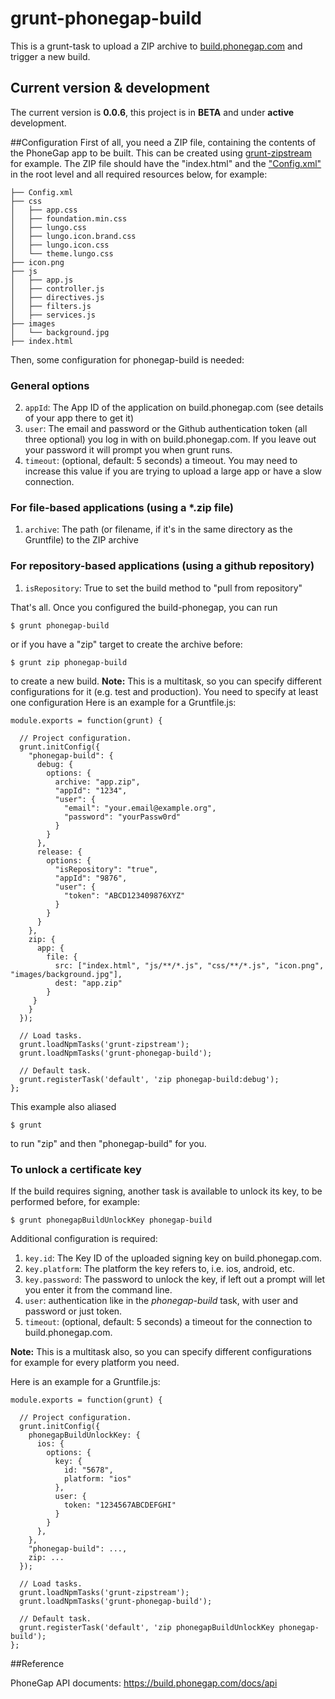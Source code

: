 # grunt-phonegap-build
This is a grunt-task to upload a ZIP archive to [build.phonegap.com](http://build.phonegap.com) and trigger a new build.

## Current version & development
The current version is **0.0.6**, this project is in **BETA** and under **active** development.

##Configuration
First of all, you need a ZIP file, containing the contents of the PhoneGap app to be built. This can be created using [grunt-zipstream](https://github.com/Two-Screen/grunt-zipstream) for example.
The ZIP file should have the "index.html" and the ["Config.xml"](http://build.phonegap.com/docs/config-xml) in the root level and all required resources below, for example:

    ├── Config.xml
    ├── css
    │   ├── app.css
    │   ├── foundation.min.css
    │   ├── lungo.css
    │   ├── lungo.icon.brand.css
    │   ├── lungo.icon.css
    │   └── theme.lungo.css
    ├── icon.png
    ├── js
    │   ├── app.js
    │   ├── controller.js
    │   ├── directives.js
    │   ├── filters.js
    │   ├── services.js
    ├── images
    │   └── background.jpg
    ├── index.html

Then, some configuration for phonegap-build is needed:

### General options
 2. ```appId```: The App ID of the application on build.phonegap.com (see details of your app there to get it)
 3. ```user```: The email and password or the Github authentication token (all three optional) you log in with on build.phonegap.com. If you leave out your password it will prompt you when grunt runs.
 4. ```timeout```: (optional, default: 5 seconds) a timeout. You may need to increase this value if you are trying to upload a large app or have a slow connection.

### For file-based applications (using a *.zip file)
 1. ```archive```: The path (or filename, if it's in the same directory as the Gruntfile) to the ZIP archive
 
### For repository-based applications (using a github repository)
1. ```isRepository```: True to set the build method to "pull from repository"

That's all. Once you configured the build-phonegap, you can run

    $ grunt phonegap-build
or if you have a "zip" target to create the archive before:

    $ grunt zip phonegap-build

to create a new build.
**Note:** This is a multitask, so you can specify different configurations for it (e.g. test and production). You need to specify at least one configuration
Here is an example for a Gruntfile.js:

    module.exports = function(grunt) {

      // Project configuration.
      grunt.initConfig({
        "phonegap-build": {
          debug: {
            options: {
              archive: "app.zip",
              "appId": "1234",
              "user": {
                "email": "your.email@example.org",
                "password": "yourPassw0rd"
              }
            }
          },
          release: {
            options: {
              "isRepository": "true",
              "appId": "9876",
              "user": {
                "token": "ABCD123409876XYZ"
              }
            }
          }
        },
        zip: {
          app: {
            file: {
              src: ["index.html", "js/**/*.js", "css/**/*.js", "icon.png", "images/background.jpg"],
              dest: "app.zip"
            }
         }
        }
      });

      // Load tasks.
      grunt.loadNpmTasks('grunt-zipstream');
      grunt.loadNpmTasks('grunt-phonegap-build');

      // Default task.
      grunt.registerTask('default', 'zip phonegap-build:debug');
    };
This example also aliased

    $ grunt
to run "zip" and then "phonegap-build" for you.

### To unlock a certificate key
If the build requires signing, another task is available to unlock its key, to be performed before, for example:

    $ grunt phonegapBuildUnlockKey phonegap-build

Additional configuration is required:

 1. ```key.id```: The Key ID of the uploaded signing key on build.phonegap.com.
 2. ```key.platform```: The platform the key refers to, i.e. ios, android, etc.
 3. ```key.password```:  The password to unlock the key, if left out a prompt will let you enter it from the command line.
 4. ```user```: authentication like in the *phonegap-build* task, with user and password or just token.
 5. ```timeout```: (optional, default: 5 seconds) a timeout for the connection to build.phonegap.com.
 
**Note:** This is a multitask also, so you can specify different configurations for example for every platform you need.

Here is an example for a Gruntfile.js:

    module.exports = function(grunt) {

      // Project configuration.
      grunt.initConfig({
        phonegapBuildUnlockKey: {
          ios: {
            options: {
              key: {
                id: "5678",
                platform: "ios"
              },
              user: {
                token: "1234567ABCDEFGHI"
              }
            }
          },
        },
 		"phonegap-build": ...,
 		zip: ...
      });

	  // Load tasks.
	  grunt.loadNpmTasks('grunt-zipstream');
	  grunt.loadNpmTasks('grunt-phonegap-build');

	  // Default task.
	  grunt.registerTask('default', 'zip phonegapBuildUnlockKey phonegap-build');
	};

##Reference

PhoneGap API documents: <https://build.phonegap.com/docs/api>
